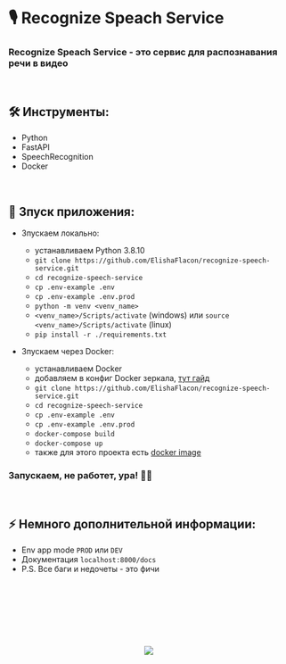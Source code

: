 <h1> 
    🎙️ Recognize Speach Service
</h1>

<h3>
    Recognize Speach Service - это сервис для распознавания речи в видео
</h3>



</br>



<h2>
    🛠️ Инструменты:
</h2>

- Python
- FastAPI
- SpeechRecognition
- Docker



</br>



<h2>
    🚀 Зпуск приложения:
</h2>

- Зпускаем локально:
    - устанавливаем Python 3.8.10
    - `git clone https://github.com/ElishaFlacon/recognize-speech-service.git`
    - `cd recognize-speech-service`
    - `cp .env-example .env`
    - `cp .env-example .env.prod`
    - `python -m venv <venv_name>`
    - `<venv_name>/Scripts/activate` (windows) или `source <venv_name>/Scripts/activate` (linux)
    - `pip install -r ./requirements.txt`

- Зпускаем через Docker:
    - устанавливаем Docker
    - добавляем в конфиг Docker зеркала, <a href="https://dockerhub.timeweb.cloud/">тут гайд</a>
    - `git clone https://github.com/ElishaFlacon/recognize-speech-service.git`
    - `cd recognize-speech-service`
    - `cp .env-example .env`
    - `cp .env-example .env.prod`
    - `docker-compose build`
    - `docker-compose up`
    - также для этого проекта есть <a href="https://hub.docker.com/r/elishaflacon/recognize-speech-service">docker image</a>
<h3>
    Запускаем, не работет, ура! 🗿🚬
</h3>



</br>



<h2>
    ⚡ Немного дополнительной информации:
</h2>

- Env app mode `PROD` или `DEV`
- Документация `localhost:8000/docs`
- P.S. Все баги и недочеты - это фичи





<br/>
<br/>
<br/>
<br/>
<br/>
<br/>





<p align="center">
    <img src="https://capsule-render.vercel.app/api?type=waving&color=d179b8&height=64&section=footer"/>
</p>
